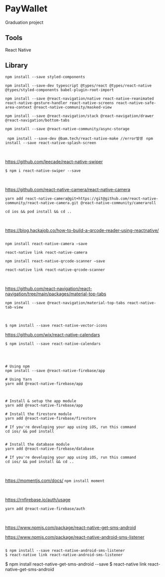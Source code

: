 # PayWallet
 Graduation project




## Tools

React Native


## Library

`npm install --save styled-components`

`npm install --save-dev typescript @types/react @types/react-native @types/styled-components babel-plugin-root-import`

`npm install --save @react-navigation/native react-native-reanimated react-native-gesture-handler react-native-screens react-native-safe-area-context @react-native-community/masked-view`

`npm install --save @react-navigation/stack @react-navigation/drawer @react-navigation/bottom-tabs`


`npm install --save @react-native-community/async-storage`


` npm install --save-dev @bam.tech/react-native-make //error발생`
` npm install --save react-native-splash-screen`


<br/>

https://github.com/leecade/react-native-swiper

```
$ npm i react-native-swiper --save

```



<br/>

https://github.com/react-native-camera/react-native-camera

```
yarn add react-native-camera@git+https://git@github.com/react-native-community/react-native-camera.git @react-native-community/cameraroll

cd ios && pod install && cd ..
```


<br/>

https://blog.hackajob.co/how-to-build-a-qrcode-reader-using-reactnative/

```

npm install react-native-camera —save

react-native link react-native-camera

npm install react-native-qrcode-scanner —save

react-native link react-native-qrcode-scanner

```


<br/>

https://github.com/react-navigation/react-navigation/tree/main/packages/material-top-tabs


```
npm install --save @react-navigation/material-top-tabs react-native-tab-view

```


<br/>

```
$ npm install --save react-native-vector-icons
```

https://github.com/wix/react-native-calendars

```
$ npm install --save react-native-calendars

```


<br/>


```

# Using npm
npm install --save @react-native-firebase/app

# Using Yarn
yarn add @react-native-firebase/app


```


```

# Install & setup the app module
yarn add @react-native-firebase/app

# Install the firestore module
yarn add @react-native-firebase/firestore

# If you're developing your app using iOS, run this command
cd ios/ && pod install

```
```

# Install the database module
yarn add @react-native-firebase/database

# If you're developing your app using iOS, run this command
cd ios/ && pod install && cd ..

```

<br/>

https://momentjs.com/docs/
`npm install moment`



<br/>

https://rnfirebase.io/auth/usage

`yarn add @react-native-firebase/auth`


<br/>

https://www.npmjs.com/package/react-native-get-sms-android

https://www.npmjs.com/package/react-native-android-sms-listener

```

$ npm install --save react-native-android-sms-listener
$ react-native link react-native-android-sms-listener

```
$ npm install react-native-get-sms-android --save
$ react-native link react-native-get-sms-android

```



```
